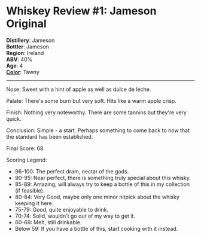 Whiskey Review #1: Jameson Original
=======

**Distillery**: Jameson  
**Bottler**: Jameson  
**Region**: Ireland  
**ABV**: 40%  
**Age**: 4  
[**Color**](https://i.imgur.com/CIl8iNs.jpg): Tawny  

---
Nose: Sweet with a hint of apple as well as dulce de leche.

Palate: There's some burn but very soft.  Hits like a warm apple crisp.

Finish: Nothing very noteworthy.  There are some tannins but they're very quick.

Conclusion: Simple - a start.  Perhaps something to come back to now that the standard has been established.

Final Score: 68.

Scoring Legend:  
* 96-100: The perfect dram, nectar of the gods.  
* 90-95: Near perfect, there is something truly special about this whisky.  
* 85-89: Amazing, will always try to keep a bottle of this in my collection (if feasible).  
* 80-84: Very Good, maybe only one minor nitpick about the whisky keeping it here.  
* 75-79: Good, quite enjoyable to drink.  
* 70-74: Solid, wouldn't go out of my way to get it.  
* 60-69: Meh, still drinkable.  
* Below 59: If you have a bottle of this, start cooking with it instead.   

